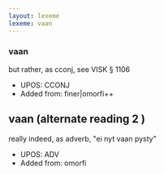 ```yaml
---
layout: lexeme
lexeme: vaan
---
```


###  vaan

but rather, as cconj, see VISK § 1106
* UPOS:  CCONJ
* Added from:  finer|omorfi++


## vaan (alternate reading 2 )

really indeed, as adverb, "ei nyt vaan pysty"
* UPOS:  ADV
* Added from:  omorfi

